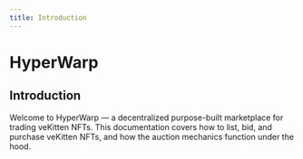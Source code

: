 ```yaml
---
title: Introduction
---
```


# HyperWarp

## Introduction
Welcome to HyperWarp — a decentralized purpose-built marketplace for trading veKitten NFTs. This documentation covers how to list, bid, and purchase veKitten NFTs, and how the auction mechanics function under the hood.
